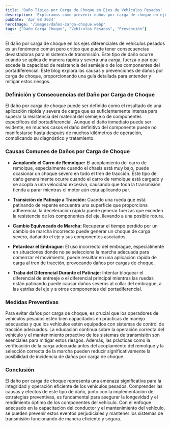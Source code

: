 ```yaml
---
title: 'Daño Típico por Carga de Choque en Ejes de Vehículos Pesados'
description: 'Exploramos cómo prevenir daños por carga de choque en ejes diferenciales de vehículos pesados, destacando técnicas y estrategias para minimizar estos riesgos'
pubDate: 'Apr 08 2024'
heroImage: '/images/daños-carga-choque.webp'
tags: ["Daño Carga Choque", "Vehículos Pesados", "Prevención"]
---
```

El daño por carga de choque en los ejes diferenciales de vehículos pesados es un fenómeno común pero crítico que puede tener consecuencias devastadoras para el sistema de transmisión. Este tipo de daño ocurre cuando se aplica de manera rápida y severa una carga, fuerza o par que excede la capacidad de resistencia del semieje o de los componentes del portadiferencial. Este blog explora las causas y prevenciones de daños por carga de choque, proporcionando una guía detallada para entender y mitigar estos riesgos.
### Definición y Consecuencias del Daño por Carga de Choque
El daño por carga de choque puede ser definido como el resultado de una aplicación rápida y severa de carga que es suficientemente intensa para superar la resistencia del material del semieje o de componentes específicos del portadiferencial. Aunque el daño inmediato puede ser evidente, en muchos casos el daño definitivo del componente puede no manifestarse hasta después de muchos kilómetros de operación, complicando su diagnóstico y tratamiento.
### Causas Comunes de Daños por Carga de Choque
- **Acoplando el Carro de Remolque:** El acoplamiento del carro de remolque, especialmente cuando el chasis está muy bajo, puede ocasionar un choque severo en todo el tren de tracción. Este tipo de daño generalmente ocurre cuando el carro de remolque está cargado y se acopla a una velocidad excesiva, causando que toda la transmisión tienda a parar mientras el motor aún está aplicando par.

- **Transición de Patinaje a Tracción:** Cuando una rueda que está patinando de repente encuentra una superficie que proporciona adherencia, la deceleración rápida puede generar fuerzas que exceden la resistencia de los componentes del eje, llevando a una posible rotura.

- **Cambio Equivocado de Marcha:** Recuperar el tiempo perdido por un cambio de marcha incorrecto puede generar un choque de carga severo, dañando el eje y sus componentes asociados.

- **Petardear el Embrague:** El uso incorrecto del embrague, especialmente en situaciones donde no se selecciona la marcha adecuada para comenzar el movimiento, puede resultar en una aplicación rápida de carga al tren de tracción, provocando daños por cargas de choque.

- **Traba del Diferencial Durante el Patinaje:** Intentar bloquear el diferencial de entreeje o el diferencial principal mientras las ruedas están patinando puede causar daños severos al collar del embrague, a las estrías del eje y a otros componentes del portadiferencial.
### Medidas Preventivas
Para evitar daños por carga de choque, es crucial que los operadores de vehículos pesados estén bien capacitados en prácticas de manejo adecuadas y que los vehículos estén equipados con sistemas de control de tracción adecuados. La educación continua sobre la operación correcta del vehículo y el mantenimiento proactivo de los sistemas de transmisión son esenciales para mitigar estos riesgos. Además, las prácticas como la verificación de la carga adecuada antes del acoplamiento del remolque y la selección correcta de la marcha pueden reducir significativamente la posibilidad de incidencia de daños por carga de choque.
### Conclusión
El daño por carga de choque representa una amenaza significativa para la integridad y operación eficiente de los vehículos pesados. Comprender las causas y efectos de este tipo de daño, junto con la implementación de estrategias preventivas, es fundamental para asegurar la longevidad y el rendimiento óptimo de los componentes del vehículo. Con el enfoque adecuado en la capacitación del conductor y el mantenimiento del vehículo, se pueden prevenir estos eventos perjudiciales y mantener los sistemas de transmisión funcionando de manera eficiente y segura.





